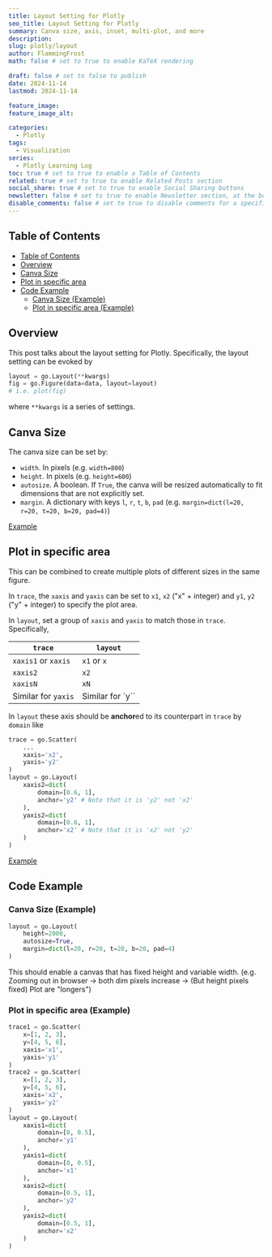 ```yaml
---
title: Layout Setting for Plotly
seo_title: Layout Setting for Plotly
summary: Canva size, axis, inset, multi-plot, and more
description:
slug: plotly/layout
author: FlammingFrost
math: false # set to true to enable KaTeX rendering

draft: false # set to false to publish
date: 2024-11-14
lastmod: 2024-11-14

feature_image:
feature_image_alt:

categories:
  - Plotly
tags:
  - Visualization
series: 
  - Plotly Learning Log
toc: true # set to true to enable a Table of Contents
related: true # set to true to enable Related Posts section
social_share: true # set to true to enable Social Sharing buttons
newsletter: false # set to true to enable Newsletter section, at the bottom of the page
disable_comments: false # set to true to disable comments for a specific post
---
```


## Table of Contents
- [Table of Contents](#table-of-contents)
- [Overview](#overview)
- [Canva Size](#canva-size)
- [Plot in specific area](#plot-in-specific-area)
- [Code Example](#code-example)
  - [Canva Size (Example)](#canva-size-example)
  - [Plot in specific area (Example)](#plot-in-specific-area-example)

## Overview
This post talks about the layout setting for Plotly. Specifically, the layout setting can be evoked by

```python
layout = go.Layout(**kwargs)
fig = go.Figure(data=data, layout=layout)
# i.e. plot(fig)
```
where `**kwargs` is a series of settings.

## Canva Size
The canva size can be set by:
- `width`. In pixels (e.g. `width=800`)
- `height`. In pixels (e.g. `height=600`)
- `autosize`. A boolean. If `True`, the canva will be resized automatically to fit dimensions that are not explicitly set.
- `margin`. A dictionary with keys `l`, `r`, `t`, `b`, `pad` (e.g. `margin=dict(l=20, r=20, t=20, b=20, pad=4)`)

[Example](#canva-size-example)

## Plot in specific area
This can be combined to create multiple plots of different sizes in the same figure.

In `trace`, the `xaxis` and `yaxis` can be set to `x1`, `x2` ("x" + integer) and `y1`, `y2` ("y" + integer) to specify the plot area.

In `layout`, set a group of `xaxis` and `yaxis` to match those in `trace`. Specifically,

| `trace` | `layout` |
| --- | --- |
| `xaxis1` or `xaxis` | `x1` or `x` |
| `xaxis2` | `x2` |
| `xaxisN` | `xN` |
| Similar for `yaxis` | Similar for `y``

In `layout` these axis should be **anchor**ed to its counterpart in `trace` by `domain` like

```python
trace = go.Scatter(
    ...
    xaxis='x2',
    yaxis='y2'
)
layout = go.Layout(
    xaxis2=dict(
        domain=[0.6, 1],
        anchor='y2' # Note that it is 'y2' not 'x2'
    ),
    yaxis2=dict(
        domain=[0.6, 1],
        anchor='x2' # Note that it is 'x2' not 'y2'
    )
)
```

[Example](#plot-in-specific-area)




## Code Example

### Canva Size (Example)

```python
layout = go.Layout(
    height=2000,
    autosize=True,
    margin=dict(l=20, r=20, t=20, b=20, pad=4)
)
```

This should enable a canvas that has fixed height and variable width. (e.g. Zooming out in browser -> both dim pixels increase -> (But height pixels fixed) Plot are "longers")

### Plot in specific area (Example)

```python
trace1 = go.Scatter(
    x=[1, 2, 3],
    y=[4, 5, 6],
    xaxis='x1',
    yaxis='y1'
)
trace2 = go.Scatter(
    x=[1, 2, 3],
    y=[4, 5, 6],
    xaxis='x2',
    yaxis='y2'
)
layout = go.Layout(
    xaxis1=dict(
        domain=[0, 0.5],
        anchor='y1'
    ),
    yaxis1=dict(
        domain=[0, 0.5],
        anchor='x1'
    ),
    xaxis2=dict(
        domain=[0.5, 1],
        anchor='y2'
    ),
    yaxis2=dict(
        domain=[0.5, 1],
        anchor='x2'
    )
)
```

